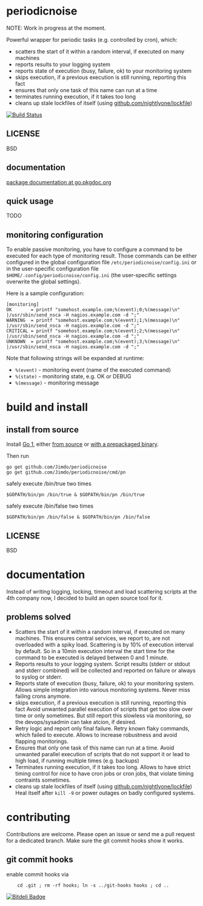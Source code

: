 periodicnoise
===========

NOTE: Work in progress at the moment.

Powerful wrapper for periodic tasks (e.g. controlled by cron), which:
 * scatters the start of it within a random interval, if executed on many machines
 * reports results to your logging system
 * reports state of execution (busy, failure, ok) to your monitoring system
 * skips execution, if a previous execution is still running, reporting this fact
 * ensures that only one task of this name can run at a time
 * terminates running execution, if it takes too long
 * cleans up stale lockfiles of itself (using [github.com/nightlyone/lockfile](https://github.com/nightlyone/lockfile))


[![Build Status][1]][2]

[1]: https://secure.travis-ci.org/Jimdo/periodicnoise.png
[2]: http://travis-ci.org/Jimdo/periodicnoise


LICENSE
-------
BSD

documentation
-------------
[package documentation at go.pkgdoc.org](http://go.pkgdoc.org/github.com/Jimdo/periodicnoise)


quick usage
-----------

TODO

monitoring configuration
------------------------

To enable passive monitoring, you have to configure a command to be executed for
each type of monitoring result. Those commands can be either configured in the
global configuration file `/etc/periodicnoise/config.ini` or in the
user-specific configuration file `$HOME/.config/periodicnoise/config.ini` (the
user-specific settings overwrite the global settings).

Here is a sample configuration:

```
[monitoring]
OK       = printf "somehost.example.com;%(event);0;%(message)\n" |/usr/sbin/send_nsca -H nagios.example.com -d ";"
WARNING  = printf "somehost.example.com;%(event);1;%(message)\n" |/usr/sbin/send_nsca -H nagios.example.com -d ";"
CRITICAL = printf "somehost.example.com;%(event);2;%(message)\n" |/usr/sbin/send_nsca -H nagios.example.com -d ";"
UNKNOWN  = printf "somehost.example.com;%(event);3;%(message)\n" |/usr/sbin/send_nsca -H nagios.example.com -d ";"
```

Note that following strings will be expanded at runtime:

* `%(event)` - monitoring event (name of the executed command)
* `%(state)` - monitoring state, e.g. OK or DEBUG
* `%(message)` - monitoring message

build and install
=================

install from source
-------------------

Install [Go 1][3], either [from source][4] or [with a prepackaged binary][5].

Then run

	go get github.com/Jimdo/periodicnoise
	go get github.com/Jimdo/periodicnoise/cmd/pn

safely execute /bin/true two times

	$GOPATH/bin/pn /bin/true & $GOPATH/bin/pn /bin/true

safely execute /bin/false two times

	$GOPATH/bin/pn /bin/false & $GOPATH/bin/pn /bin/false


[3]: http://golang.org
[4]: http://golang.org/doc/install/source
[5]: http://golang.org/doc/install

LICENSE
-------
BSD

documentation
=============

Instead of writing logging, locking, timeout and load scattering scripts at the 4th company now,
I decided to build an open source tool for it.

problems solved
---------------------
 * Scatters the start of it within a random interval, if executed on many machines.
   This ensures central services, we report to, are not overloaded with a spiky load.
   Scattering is by 10% of execution interval by default. So in a 10min execution interval
   the start time for the command to be executed is delayed between 0 and 1 minute.
 * Reports results to your logging system.
   Script results (stderr or stdout and stderr combined) will be collected and reported
   on failure or always to syslog or stderr.
 * Reports state of execution (busy, failure, ok) to your monitoring system.
   Allows simple integration into various monitoring systems. Never miss failing crons anymore.
 * skips execution, if a previous execution is still running, reporting this fact
   Avoid unwanted parallel execution of scripts that get too slow over time or only sometimes.
   But still report this slowless via monitoring, so the devops/sysadmin can take atcion, if desired.
 * Retry logic and report only final failure.
   Retry known flaky commands, which failed to execute. Allows to increase robustness and avoid flapping monitorings.
 * Ensures that only one task of this name can run at a time.
   Avoid unwanted parallel execution of scripts that do not support it or lead to high load, if running multiple times (e.g. backups)
 * Terminates running execution, if it takes too long.
   Allows to have strict timing control for nice to have cron jobs or cron jobs, that violate timing contraints sometimes.
 * cleans up stale lockfiles of itself (using [github.com/nightlyone/lockfile](https://github.com/nightlyone/lockfile))
   Heal itself after `kill -9` or power outages on badly configured systems.

contributing
============

Contributions are welcome. Please open an issue or send me a pull request for a dedicated branch.
Make sure the git commit hooks show it works.

git commit hooks
----------------
enable commit hooks via

        cd .git ; rm -rf hooks; ln -s ../git-hooks hooks ; cd ..



[![Bitdeli Badge](https://d2weczhvl823v0.cloudfront.net/Jimdo/periodicnoise/trend.png)](https://bitdeli.com/free "Bitdeli Badge")

